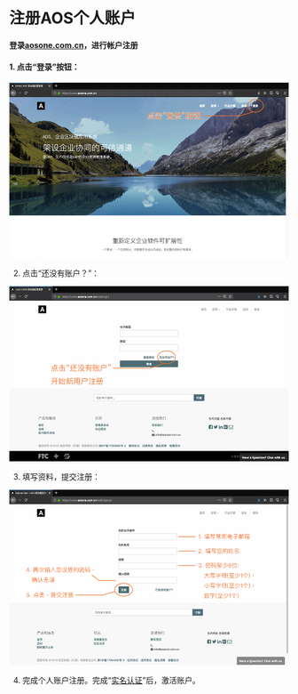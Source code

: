 # 注册AOS个人账户

#### 登录[aosone.com.cn](https://www.aosone.com.cn/)，进行帐户注册

#### 1. 点击“登录”按钮：

![](../../.gitbook/assets/ge-ren-zhu-ce-1.png)

2.  点击“还没有账户？”：

![](../../.gitbook/assets/ge-ren-zhu-ce-2.png)

3. 填写资料，提交注册：

![](../../.gitbook/assets/ge-ren-zhu-ce-3.png)

4. 完成个人账户注册。完成“[实名认证](https://help.tokensbank.com.cn/~/drafts/-LaF1ZF9F_f1d6OMxOV0/primary/ruzhupingtai/ge-ren-ru-zhu-cheng-xu/ge-ren-shi-ming-ren-zheng)”后，激活账户。

